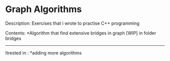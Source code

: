 Graph Algorithms
===============================================================================
Description:
    Exercises that i wrote to practise C++ programming    

Contents:
    *Algorithm that find extensive bridges in graph [WIP] in folder bridges

-------------------------------------------------------------------------------
Itrested in : 
    *adding more algorithms

